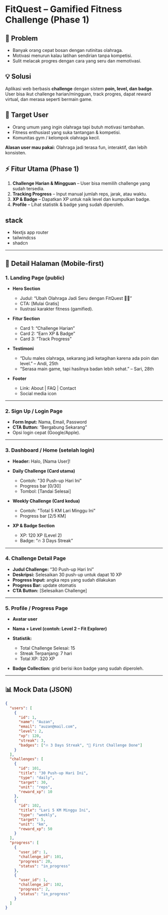 # FitQuest – Gamified Fitness Challenge (Phase 1)

## 🧩 Problem
- Banyak orang cepat bosan dengan rutinitas olahraga.  
- Motivasi menurun kalau latihan sendirian tanpa kompetisi.  
- Sulit melacak progres dengan cara yang seru dan memotivasi.  

## 💡 Solusi
Aplikasi web berbasis **challenge** dengan sistem **poin, level, dan badge**.  
User bisa ikut challenge harian/mingguan, track progres, dapat reward virtual, dan merasa seperti bermain game.  

## 👥 Target User
- Orang umum yang ingin olahraga tapi butuh motivasi tambahan.  
- Fitness enthusiast yang suka tantangan & kompetisi.  
- Komunitas gym / kelompok olahraga kecil.  

**Alasan user mau pakai:** Olahraga jadi terasa fun, interaktif, dan lebih konsisten.  

## ⚡ Fitur Utama (Phase 1)
1. **Challenge Harian & Mingguan** – User bisa memilih challenge yang sudah tersedia.  
2. **Tracking Progress** – Input manual jumlah reps, jarak, atau waktu.  
3. **XP & Badge** – Dapatkan XP untuk naik level dan kumpulkan badge.  
4. **Profile** – Lihat statistik & badge yang sudah diperoleh. 

## stack
- Nextjs app router
- tailwindcss
- shadcn


---

## 📱 Detail Halaman (Mobile-first)

### 1. Landing Page (public)
- **Hero Section**  
  - Judul: “Ubah Olahraga Jadi Seru dengan FitQuest 💪🔥”  
  - CTA: [Mulai Gratis]  
  - Ilustrasi karakter fitness (gamified).  

- **Fitur Section**  
  - Card 1: “Challenge Harian”  
  - Card 2: “Earn XP & Badge”  
  - Card 3: “Track Progress”  

- **Testimoni**  
  - “Dulu males olahraga, sekarang jadi ketagihan karena ada poin dan level.” – Andi, 25th  
  - “Serasa main game, tapi hasilnya badan lebih sehat.” – Sari, 28th  

- **Footer**  
  - Link: About | FAQ | Contact  
  - Social media icon  

---

### 2. Sign Up / Login Page
- **Form Input:** Nama, Email, Password  
- **CTA Button:** “Bergabung Sekarang”  
- Opsi login cepat (Google/Apple).  

---

### 3. Dashboard / Home (setelah login)
- **Header:** Halo, [Nama User]!  
- **Daily Challenge (Card utama)**  
  - Contoh: "30 Push-up Hari Ini"  
  - Progress bar [0/30]  
  - Tombol: [Tandai Selesai]  

- **Weekly Challenge (Card kedua)**  
  - Contoh: "Total 5 KM Lari Minggu Ini"  
  - Progress bar [2/5 KM]  

- **XP & Badge Section**  
  - XP: 120 XP (Level 2)  
  - Badge: “🔥 3 Days Streak”  

---

### 4. Challenge Detail Page
- **Judul Challenge:** “30 Push-up Hari Ini”  
- **Deskripsi:** Selesaikan 30 push-up untuk dapat 10 XP  
- **Progress Input:** angka reps yang sudah dilakukan  
- **Progress Bar:** update otomatis  
- **CTA Button:** [Selesaikan Challenge]  

---

### 5. Profile / Progress Page
- **Avatar user**  
- **Nama + Level (contoh: Level 2 – Fit Explorer)**  
- **Statistik:**  
  - Total Challenge Selesai: 15  
  - Streak Terpanjang: 7 hari  
  - Total XP: 320 XP  

- **Badge Collection:** grid berisi ikon badge yang sudah diperoleh.  

---

## 📊 Mock Data (JSON)
```json
{
  "users": [
    {
      "id": 1,
      "name": "Auzan",
      "email": "auzan@mail.com",
      "level": 2,
      "xp": 120,
      "streak": 3,
      "badges": ["🔥 3 Days Streak", "💪 First Challenge Done"]
    }
  ],
  "challenges": [
    {
      "id": 101,
      "title": "30 Push-up Hari Ini",
      "type": "daily",
      "target": 30,
      "unit": "reps",
      "reward_xp": 10
    },
    {
      "id": 102,
      "title": "Lari 5 KM Minggu Ini",
      "type": "weekly",
      "target": 5,
      "unit": "km",
      "reward_xp": 50
    }
  ],
  "progress": [
    {
      "user_id": 1,
      "challenge_id": 101,
      "progress": 20,
      "status": "in_progress"
    },
    {
      "user_id": 1,
      "challenge_id": 102,
      "progress": 2,
      "status": "in_progress"
    }
  ]
}
